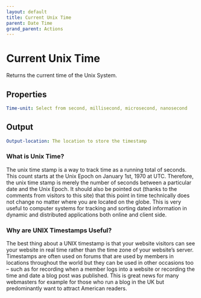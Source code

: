 ```yaml
---
layout: default
title: Current Unix Time
parent: Date Time
grand_parent: Actions
---
```

# Current Unix Time
Returns the current time of the Unix System.

## Properties
```yaml
Time-unit: Select from second, millisecond, microsecond, nanosecond
```

## Output
```yaml
Output-location: The location to store the timestamp
```

### What is Unix Time?
The unix time stamp is a way to track time as a running total of seconds. This count starts at the Unix Epoch on January 1st, 1970 at UTC. Therefore, the unix time stamp is merely the number of seconds between a particular date and the Unix Epoch. It should also be pointed out (thanks to the comments from visitors to this site) that this point in time technically does not change no matter where you are located on the globe. This is very useful to computer systems for tracking and sorting dated information in dynamic and distributed applications both online and client side.

### Why are UNIX Timestamps Useful?
The best thing about a UNIX timestamp is that your website visitors can see your website in real time rather than the time zone of your website’s server. Timestamps are often used on forums that are used by members in locations throughout the world but they can be used in other occasions too – such as for recording when a member logs into a website or recording the time and date a blog post was published. This is great news for many webmasters for example for those who run a blog in the UK but predominantly want to attract American readers.
